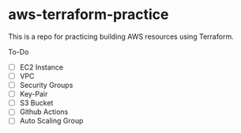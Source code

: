 # aws-terraform-practice

This is a repo for practicing building AWS resources using Terraform. 

To-Do
- [ ] EC2 Instance
- [ ] VPC 
- [ ] Security Groups
- [ ] Key-Pair
- [ ] S3 Bucket
- [ ] Github Actions
- [ ] Auto Scaling Group